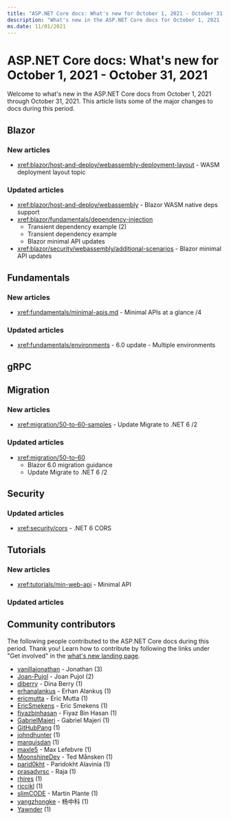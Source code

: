 ```yaml
---
title: "ASP.NET Core docs: What's new for October 1, 2021 - October 31, 2021"
description: "What's new in the ASP.NET Core docs for October 1, 2021 - October 31, 2021."
ms.date: 11/01/2021
---
```


# ASP.NET Core docs: What's new for October 1, 2021 - October 31, 2021

Welcome to what's new in the ASP.NET Core docs from October 1, 2021 through October 31, 2021. This article lists some of the major changes to docs during this period.

## Blazor

### New articles

- <xref:blazor/host-and-deploy/webassembly-deployment-layout> - WASM deployment layout topic

### Updated articles

- <xref:blazor/host-and-deploy/webassembly> - Blazor WASM native deps support
- <xref:blazor/fundamentals/dependency-injection>
  - Transient dependency example (2)
  - Transient dependency example
  - Blazor minimal API updates
- <xref:blazor/security/webassembly/additional-scenarios> - Blazor minimal API updates

## Fundamentals

### New articles

- <xref:fundamentals/minimal-apis.md> - Minimal APIs at a glance /4

### Updated articles

- <xref:fundamentals/environments> - 6.0 update - Multiple environments

## gRPC

## Migration

### New articles

- <xref:migration/50-to-60-samples> - Update Migrate to .NET 6 /2

### Updated articles

- <xref:migration/50-to-60>
  - Blazor 6.0 migration guidance
  - Update Migrate to .NET 6 /2

## Security

### Updated articles

- <xref:security/cors> - .NET 6 CORS

## Tutorials

### New articles

- <xref:tutorials/min-web-api> - Minimal API

### Updated articles


## Community contributors

The following people contributed to the ASP.NET Core docs during this period. Thank you! Learn how to contribute by following the links under "Get involved" in the [what's new landing page](index.yml).

- [vanillajonathan](https://github.com/vanillajonathan) - Jonathan (3)
- [Joan-Pujol](https://github.com/Joan-Pujol) - Joan Pujol (2)
- [diberry](https://github.com/diberry) - Dina Berry (1)
- [erhanalankus](https://github.com/erhanalankus) - Erhan Alankuş (1)
- [ericmutta](https://github.com/ericmutta) - Eric Mutta (1)
- [EricSmekens](https://github.com/EricSmekens) - Eric Smekens (1)
- [fiyazbinhasan](https://github.com/fiyazbinhasan) - Fiyaz Bin Hasan (1)
- [GabrielMajeri](https://github.com/GabrielMajeri) - Gabriel Majeri (1)
- [GitHubPang](https://github.com/GitHubPang) (1)
- [johndhunter](https://github.com/johndhunter) (1)
- [marquisdan](https://github.com/marquisdan) (1)
- [maxle5](https://github.com/maxle5) - Max Lefebvre (1)
- [MoonshineDev](https://github.com/MoonshineDev) - Ted Månsken (1)
- [parid0kht](https://github.com/parid0kht) - Paridokht Alavinia (1)
- [prasadvrsc](https://github.com/prasadvrsc) - Raja (1)
- [rhires](https://github.com/rhires) (1)
- [riccikl](https://github.com/riccikl) (1)
- [slimCODE](https://github.com/slimCODE) - Martin Plante (1)
- [yangzhongke](https://github.com/yangzhongke) - 杨中科 (1)
- [Yawnder](https://github.com/Yawnder) (1)
